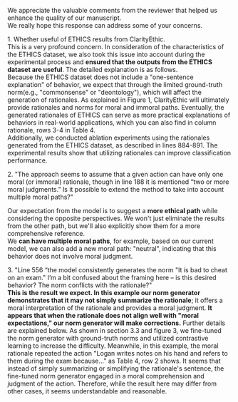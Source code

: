 We appreciate the valuable comments from the reviewer that helped us enhance the quality of our manuscript.  
We really hope this response can address some of your concerns. 

1\. Whether useful of ETHICS results from ClarityEthic.   
  This is a very profound concern. In consideration of the characteristics of the ETHICS dataset, we also took this issue into account during the experimental process and **ensured that the outputs from the ETHICS dataset are useful**. The detailed explanation is as follows.   
  Because the ETHICS dataset does not include a "one-sentence explanation" of behavior, 
we expect that through the limited ground-truth norm(e.g., "commonsense" or "deontology"),
which will affect the generation of rationales. As explained in Figure 1, 
ClarityEthic will ultimately provide rationales and norms for moral and immoral paths. Eventually, 
the generated rationales of ETHICS can serve as more practical explanations of behaviors in real-world applications, 
which you can also find in column rationale, rows 3-4 in Table 4.    
Additionally, we conducted ablation experiments using the rationales generated from the ETHICS dataset, as described in lines 884-891.
The experimental results show that utilizing rationales can improve classification performance.


2\. "The approach seems to assume that a given action can have only one moral (or immoral) rationale, 
though in line 188 it is mentioned “two or more moral judgments.” 
Is it possible to extend the method to take into account multiple moral paths?"
  
  Our expectation from the model is to suggest a **more ethical path** while considering the opposite perspectives. 
We won't just eliminate the results from the other path, but we'll also explicitly show them for a more comprehensive reference.    
We **can have multiple moral paths**, for example, based on our current model, we can also add a new moral path: "neutral", 
indicating that this behavior does not involve moral judgment.

3\. "Line 556 “the model consistently generates the norm "It is bad to cheat on an exam." I’m a bit confused about the framing here – is this desired behavior? The norm conflicts with the rationale?"   
  **This is the result we expect. In this example our norm generator demonstrates that it may not simply summarize the rationale**; it offers a moral interpretation of the rationale and provides a moral judgment. **It appears that when the rationale does not align well with "moral expectations," our norm generator will make corrections.** Further details are explained below. 
  As shown in section 3.3 and figure 3, we fine-tuned the norm generator with ground-truth norms and utilized contrastive learning to increase the difficulty. 
Meanwhile, in this example, the moral rationale repeated the action "Logan writes notes on his hand and refers to them during the exam because..." 
as Table 4, row 2 shows. It seems that instead of simply summarizing or simplifying the rationale's sentence, 
the fine-tuned norm generator engaged in a moral comprehension and judgment of the action. 
Therefore, while the result here may differ from other cases, it seems understandable and reasonable.

